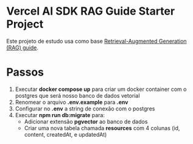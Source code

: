 # Vercel AI SDK RAG Guide Starter Project

Este projeto de estudo usa como base [Retrieval-Augmented Generation (RAG) guide](https://sdk.vercel.ai/docs/guides/rag-chatbot).

# Passos
1. Executar **docker compose up** para criar um docker container com o postgres que será nosso banco de dados vetorial
2. Renomear o arquivo **.env.example** para **.env**
3. Configurar no **.env** a string de conexão com o postgres
4. Executar **npm run db:migrate** para:
    - Adicionar extensão **pgvector** ao banco de dados
    - Criar uma nova tabela chamada **resources** com 4 colunas (id, content, createdAt, e updatedAt)